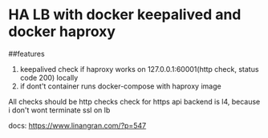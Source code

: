 # HA LB with docker keepalived and docker haproxy

##features
1. keepalived check if haproxy works on 127.0.0.1:60001(http check, status code 200) locally
2. if dont't container runs docker-compose with haproxy image

All checks should be http checks
check for https api backend is l4, because i don't wont terminate ssl on lb

docs: https://www.linangran.com/?p=547
